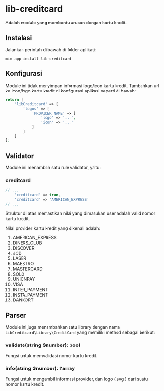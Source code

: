 # lib-creditcard

Adalah module yang membantu urusan dengan kartu kredit.

## Instalasi

Jalankan perintah di bawah di folder aplikasi:

```
mim app install lib-creditcard
```

## Konfigurasi

Module ini tidak menyimpan informasi logo/icon kartu kredit. Tambahkan url ke icon/logo
kartu kredit di konfigurasi aplikasi seperti di bawah:

```php
return [
    'libCreditcard' => [
        'logos' => [
            'PROVIDER_NAME' => [
                'logo' => '...',
                'icon' => '...'
            ]
        ]
    ]
];
```

## Validator

Module ini menambah satu rule validator, yaitu:

### creditcard

```php
// ...
    'creditcard' => true,
    'creditcard' => 'AMERICAN_EXPRESS'
// ...
```

Struktur di atas memastikan nilai yang dimasukan user adalah valid nomor kartu
kredit.

Nilai provider kartu kredit yang dikenali adalah:

1. AMERICAN_EXPRESS
1. DINERS_CLUB
1. DISCOVER
1. JCB
1. LASER
1. MAESTRO
1. MASTERCARD
1. SOLO
1. UNIONPAY
1. VISA
1. INTER_PAYMENT
1. INSTA_PAYMENT
1. DANKORT

## Parser

Module ini juga menambahkan satu library dengan nama `LibCreditcard\Library\CreditCard`
yang memiliki method sebagai berikut:

### validate(string $number): bool

Fungsi untuk memvalidasi nomor kartu kredit.

### info(string $number): ?array

Fungsi untuk mengambil informasi provider, dan logo ( svg ) dari suatu nomor kartu
kredit.